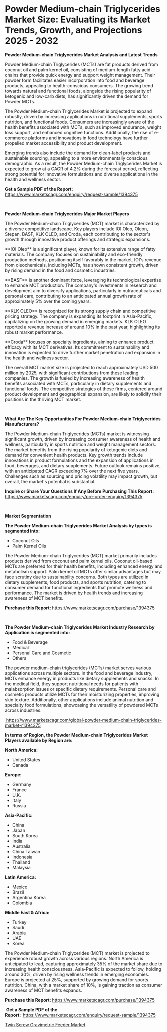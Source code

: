 <p><h1>Powder Medium-chain Triglycerides Market Size: Evaluating its Market Trends, Growth, and Projections 2025 - 2032</h1></p><p><strong>Powder Medium-chain Triglycerides Market Analysis and Latest Trends</strong></p>
<p><p>Powder Medium-chain Triglycerides (MCTs) are fat products derived from coconut oil and palm kernel oil, consisting of medium-length fatty acid chains that provide quick energy and support weight management. Their powder form facilitates easier incorporation into food and beverage products, appealing to health-conscious consumers. The growing trend towards natural and functional foods, alongside the rising popularity of ketogenic and low-carb diets, has significantly driven the demand for Powder MCTs. </p><p>The Powder Medium-chain Triglycerides Market is projected to expand robustly, driven by increasing applications in nutritional supplements, sports nutrition, and functional foods. Consumers are increasingly aware of the health benefits associated with MCTs, such as improved endurance, weight loss support, and enhanced cognitive functions. Additionally, the rise of e-commerce platforms and innovations in food technology have further propelled market accessibility and product development. </p><p>Emerging trends also include the demand for clean-label products and sustainable sourcing, appealing to a more environmentally conscious demographic. As a result, the Powder Medium-chain Triglycerides Market is expected to grow at a CAGR of 4.2% during the forecast period, reflecting strong potential for innovative formulations and diverse applications in the health and wellness sector.</p></p>
<p><strong>Get a Sample PDF of the Report:&nbsp;</strong> <a href="https://www.marketscagr.com/enquiry/request-sample/1394375?utm_campaign=2882&utm_medium=2&utm_source=Github&utm_content=ia&utm_term=22032025&utm_id=powder-medium-chain-triglycerides">https://www.marketscagr.com/enquiry/request-sample/1394375</a></p>
<p>&nbsp;</p>
<p><strong>Powder Medium-chain Triglycerides Major Market Players</strong></p>
<p><p>The Powder Medium-chain Triglycerides (MCT) market is characterized by a diverse competitive landscape. Key players include IOI Oleo, Oleon, Stepan, BASF, KLK OLEO, and Croda, each contributing to the sector's growth through innovative product offerings and strategic expansions.</p><p>**IOI Oleo** is a significant player, known for its extensive range of fatty materials. The company focuses on sustainability and eco-friendly production methods, positioning itself favorably in the market. IOI's revenue from oleochemicals, including MCTs, has shown consistent growth, driven by rising demand in the food and cosmetic industries.</p><p>**BASF** is another dominant force, leveraging its technological expertise to enhance MCT production. The company's investments in research and development aim to diversify applications, particularly in nutraceuticals and personal care, contributing to an anticipated annual growth rate of approximately 5% over the coming years.</p><p>**KLK OLEO** is recognized for its strong supply chain and competitive pricing strategy. The company is expanding its footprint in Asia-Pacific, capitalizing on the growing demand in emerging markets. KLK OLEO reported a revenue increase of around 10% in the past year, highlighting its robust market performance.</p><p>**Croda** focuses on specialty ingredients, aiming to enhance product efficacy with its MCT derivatives. Its commitment to sustainability and innovation is expected to drive further market penetration and expansion in the health and wellness sector.</p><p>The overall MCT market size is projected to reach approximately USD 500 million by 2025, with significant contributions from these leading companies. The growth is fueled by increasing awareness of health benefits associated with MCTs, particularly in dietary supplements and functional foods. The competitive strategies of these firms, centered around product development and geographical expansion, are likely to solidify their positions in the thriving MCT market.</p></p>
<p>&nbsp;</p>
<p><strong>What Are The Key Opportunities For Powder Medium-chain Triglycerides Manufacturers?</strong></p>
<p><p>The Powder Medium-chain Triglycerides (MCTs) market is witnessing significant growth, driven by increasing consumer awareness of health and wellness, particularly in sports nutrition and weight management sectors. The market benefits from the rising popularity of ketogenic diets and demand for convenient health products. Key growth trends include innovations in product formulations and the expansion of applications in food, beverages, and dietary supplements. Future outlook remains positive, with an anticipated CAGR exceeding 7% over the next five years. Challenges such as sourcing and pricing volatility may impact growth, but overall, the market's potential is substantial.</p></p>
<p><strong>Inquire or Share Your Questions If Any Before Purchasing This Report:</strong> <a href="https://www.marketscagr.com/enquiry/pre-order-enquiry/1394375?utm_campaign=2882&utm_medium=2&utm_source=Github&utm_content=ia&utm_term=22032025&utm_id=powder-medium-chain-triglycerides">https://www.marketscagr.com/enquiry/pre-order-enquiry/1394375</a></p>
<p>&nbsp;</p>
<p><strong>Market Segmentation</strong></p>
<p><strong>The Powder Medium-chain Triglycerides Market Analysis by types is segmented into:</strong></p>
<p><ul><li>Coconut Oils</li><li>Palm Kernel Oils</li></ul></p>
<p><p>The Powder Medium-chain Triglycerides (MCT) market primarily includes products derived from coconut and palm kernel oils. Coconut oil-based MCTs are preferred for their health benefits, including enhanced energy and metabolism support. Palm kernel oil MCTs offer similar advantages but may face scrutiny due to sustainability concerns. Both types are utilized in dietary supplements, food products, and sports nutrition, catering to consumer demand for functional ingredients that promote wellness and performance. The market is driven by health trends and increasing awareness of MCT benefits.</p></p>
<p><strong>Purchase this Report:&nbsp;</strong><a href="https://www.marketscagr.com/purchase/1394375?utm_campaign=2882&utm_medium=2&utm_source=Github&utm_content=ia&utm_term=22032025&utm_id=powder-medium-chain-triglycerides">https://www.marketscagr.com/purchase/1394375</a></p>
<p>&nbsp;</p>
<p><strong>The Powder Medium-chain Triglycerides Market Industry Research by Application is segmented into:</strong></p>
<p><ul><li>Food & Beverage</li><li>Medical</li><li>Personal Care and Cosmetic</li><li>Others</li></ul></p>
<p><p>The powder medium-chain triglycerides (MCTs) market serves various applications across multiple sectors. In the food and beverage industry, MCTs enhance energy in products like dietary supplements and snacks. In the medical field, they support nutritional needs for patients with malabsorption issues or specific dietary requirements. Personal care and cosmetic products utilize MCTs for their moisturizing properties, improving skin texture. Additionally, other applications include animal nutrition and specialty food formulations, showcasing the versatility of powdered MCTs across industries.</p></p>
<p><a href="https://www.marketscagr.com/global-powder-medium-chain-triglycerides-market-r1394375?utm_campaign=2882&utm_medium=2&utm_source=Github&utm_content=ia&utm_term=22032025&utm_id=powder-medium-chain-triglycerides">&nbsp;https://www.marketscagr.com/global-powder-medium-chain-triglycerides-market-r1394375</a></p>
<p><strong>In terms of Region, the Powder Medium-chain Triglycerides Market Players available by Region are:</strong></p>
<p>
    <p> <strong> North America: </strong>
        <ul>
            <li>United States</li>
            <li>Canada</li>
        </ul>
        </p> 
    <p> <strong> Europe: </strong>
        <ul>
            <li>Germany</li>
            <li>France</li>
            <li>U.K.</li>
            <li>Italy</li>
            <li>Russia</li>
        </ul>
        </p> 
    <p> <strong> Asia-Pacific: </strong>
        <ul>
            <li>China</li>
            <li>Japan</li>
            <li>South Korea</li>
            <li>India</li>
            <li>Australia</li>
            <li>China Taiwan</li>
            <li>Indonesia</li>
            <li>Thailand</li>
            <li>Malaysia</li>
        </ul>
        </p> 
    <p> <strong> Latin America: </strong>
        <ul>
            <li>Mexico</li>
            <li>Brazil</li>
            <li>Argentina Korea</li>
            <li>Colombia</li>
        </ul>
        </p> 
    <p> <strong> Middle East & Africa: </strong>
        <ul>
            <li>Turkey</li>
            <li>Saudi</li>
            <li>Arabia</li>
            <li>UAE</li>
            <li>Korea</li>
        </ul>
    </p>
    </p>
<p><p>The Powder Medium-chain Triglycerides (MCT) market is projected to experience robust growth across various regions. North America is anticipated to lead, capturing approximately 35% of the market share due to increasing health consciousness. Asia-Pacific is expected to follow, holding around 30%, driven by rising wellness trends in emerging economies. Europe is projected at 25%, supported by growing demand for sports nutrition. China, with a market share of 10%, is gaining traction as consumer awareness of MCT benefits expands.</p></p>
<p><strong>Purchase this Report: </strong><a href="https://www.marketscagr.com/purchase/1394375?utm_campaign=2882&utm_medium=2&utm_source=Github&utm_content=ia&utm_term=22032025&utm_id=powder-medium-chain-triglycerides">https://www.marketscagr.com/purchase/1394375</a></p>
<p>&nbsp;<strong>Get a Sample PDF of the Report:&nbsp;&nbsp;</strong><a href="https://www.marketscagr.com/enquiry/request-sample/1394375?utm_campaign=2882&utm_medium=2&utm_source=Github&utm_content=ia&utm_term=22032025&utm_id=powder-medium-chain-triglycerides">https://www.marketscagr.com/enquiry/request-sample/1394375</a></p>
<p><strong></strong></p>
<p><p><a href="https://github.com/hannajuana198484/Market-Research-Report-List-1/blob/main/twin-screw-gravimetric-feeder-market.md?utm_campaign=2882&utm_medium=2&utm_source=Github&utm_content=ia&utm_term=22032025&utm_id=powder-medium-chain-triglycerides">Twin Screw Gravimetric Feeder Market</a></p></p>